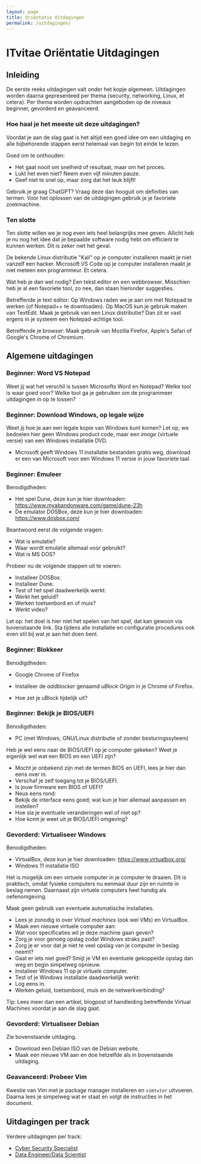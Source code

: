 ```yaml
---
layout: page
title: Oriëntatie Uitdagingen
permalink: /uitdagingen/
---
```


# ITvitae Oriëntatie Uitdagingen

## Inleiding

De eerste reeks uitdagingen valt onder het kopje algemeen.
Uitdagingen worden daarna gepresenteed per thema (security, networking, Linux, et cetera).
Per thema worden opdrachten aangeboden op de niveaus beginner, gevorderd en geavanceerd.

### Hoe haal je het meeste uit deze uitdagingen?

Voordat je aan de slag gaat is het altijd een goed idee om een uitdaging en alle bijbehorende stappen eerst helemaal van begin tot einde te lezen.

Goed om te onthouden:
- Het gaat nooit om snelheid of resultaat, maar om het proces.
- Lukt het even niet? Neem even vijf minuten pauze.
- Geef niet te snel op, maar zorg dat het leuk blijft!

Gebruik je graag ChatGPT?
Vraag deze dan hooguit om definities van termen.
Voor het oplossen van de uitdagingen gebruik je je favoriete zoekmachine.

### Ten slotte

Ten slotte willen we je nog even iets heel belangrijks mee geven.
Allicht heb je nu nog het idee dat je bepaalde software nodig hebt om efficient te kunnen werken.
Dit is zeker niet het geval.

De bekende Linux distributie "Kali" op je computer installeren maakt je niet vanzelf een hacker.
Microsoft VS Code op je computer installeren maakt je niet meteen een programmeur.
Et cetera.

Wat heb je dan wel nodig?
Een tekst editor en een webbrowser.
Misschien heb je al een favoriete tool, zo nee, dan staan hieronder suggesties.

Betreffende je text editor:
Op Windows raden we je aan om met Notepad te werken (of Notepad++ te downloaden).
Op MacOS kun je gebruik maken van TextEdit.
Maak je gebruik van een Linux distributie? Dan zit er vast ergens in je systeem een Notepad-achtige tool.

Betreffende je browser:
Maak gebruik van Mozilla Firefox, Apple's Safari of Google's Chrome of Chromium.

## Algemene uitdagingen

### Beginner: Word VS Notepad

Weet jij wat het verschil is tussen Microsofts Word en Notepad?
Welke tool is waar goed voor?
Welke tool ga je gebruiken om de programmeer uitdagingen in op te lossen?

### Beginner: Download Windows, op legale wijze

Weet jij hoe je aan een legale kopie van Windows kunt komen?
Let op, we bedoelen hier geen Windows product code, maar een *image* (virtuele versie) van een Windows installatie DVD.

- Microsoft geeft Windows 11 installatie bestanden gratis weg, download er een van Microsoft voor een Windows 11 versie in jouw favoriete taal.

### Beginner: Emuleer

Benodigdheden:
- Het spel Dune, deze kun je hier downloaden: https://www.myabandonware.com/game/dune-23h
- De emulator DOSBox, deze kun je hier downloaden: https://www.dosbox.com/

Beantwoord eerst de volgende vragen:

- Wat is emulatie?
- Waar wordt emulatie allemaal voor gebruikt?
- Wat is MS DOS?

Probeer nu de volgende stappen uit te voeren:

- Installeer DOSBox.
- Installeer Dune.
- Test of het spel daadwerkelijk werkt:
 - Werkt het geluid?
 - Werken toetsenbord en of muis?
 - Werkt video?

Let op: het doel is hier niet het spelen van het spel, dat kan gewoon via bovenstaande link.
Sta tijdens alle installatie en configuratie procedures ook even stil bij wat je aan het doen bent.

### Beginner: Blokkeer

Benodigdheden:
- Google Chrome of Firefox

- Installeer de *addblocker* genaamd *uBlock Origin* in je Chrome of Firefox.
- Hoe zet je uBlock tijdelijk uit?

### Beginner: Bekijk je BIOS/UEFI

Benodigdheden:
- PC (met Windows, GNU/Linux distributie of zonder besturingssyteem)

Heb je wel eens naar de BIOS/UEFI op je computer gekeken?
Weet je eigenlijk wel wat een BIOS en een UEFI zijn?

- Mocht je onbekend zijn met de termen BIOS en UEFI, lees je hier dan eens over in.
- Verschaf je zelf toegang tot je BIOS/UEFI.
- Is jouw firmware een BIOS of UEFI?
- Neus eens rond:
 - Bekijk de interface eens goed; wat kun je hier allemaal aanpassen en instellen?
 - Hoe sla je eventuele veranderingen wel of niet op?
 - Hoe komt je weet uit je BIOS/UEFI omgeving?

### Gevorderd: Virtualiseer Windows

Benodigdheden:
- VirtualBox, deze kun je hier downloaden: https://www.virtualbox.org/
- Windows 11 installatie ISO

Het is mogelijk om een virtuele computer in je computer te draaien.
Dit is praktisch, omdat fysieke computers nu eenmaal duur zijn en ruimte in beslag nemen.
Daarnaast zijn virtuele computers heel handig als oefenomgeving.

Maak geen gebruik van eventuele automatische installaties.

- Lees je zonodig in over *Virtual machines* (ook wel *VMs*) en VirtualBox.
- Maak een nieuwe virtuele computer aan:
 - Wat voor specificaties wil je deze machine gaan geven?
 - Zorg je voor genoeg opslag zodat Windows straks past?
 - Zorg je er voor dat je niet te veel opslag van je computer in beslag neemt?
- Gaat er iets niet goed? Smijt je VM en eventuele gekoppelde opslag dan weg en begin simpelweg opnieuw.
- Installeer Windows 11 op je virtuele computer.
- Test of je Windows installatie daadwerkelijk werkt:
 - Log eens in.
 - Werken geluid, toetsenbord, muis en de netwerkverbinding?

Tip: Lees meer dan een artikel, blogpost of handleiding betreffende Virtual Machines voordat je aan de slag gaat.

### Gevorderd: Virtualiseer Debian

Zie bovenstaande uitdaging.

- Download een Debian ISO van de Debian website.
- Maak een nieuwe VM aan en doe hetzelfde als in bovenstaande uitdaging.

### Geavanceerd: Probeer Vim

Kwestie van Vim met je package manager installeren en `vimtutor` uitvoeren.
Daarna lees je simpelweg wat er staat en volgt de instructies in het document.

## Uitdagingen per track

Verdere uitdagingen per track:

- [Cyber Security Specialist](/uitdagingen/cyber)
- [Data Engineer/Data Scientist](/uitdagingen/data)
